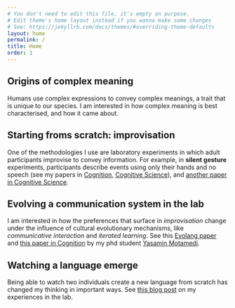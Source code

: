 ```yaml
---
# You don't need to edit this file, it's empty on purpose.
# Edit theme's home layout instead if you wanna make some changes
# See: https://jekyllrb.com/docs/themes/#overriding-theme-defaults
layout: home
permalink: /
title: Home
order: 1
---
```

## Origins of complex meaning

Humans use complex expressions to convey complex meanings, a trait that is unique to our species. I am interested in how complex meaning is best characterised, and how it came about. 

## Starting froms scratch: improvisation 

One of the methodologies I use are laboratory experiments in which adult participants improvise to convey information. For example, in **silent gesture** experiments, participants describe events using only their hands and no speech (see my papers in [Cognition](http://www.sciencedirect.com/science/article/pii/S0010027714000432), [Cognitive Science](http://onlinelibrary.wiley.com/doi/10.1111/cogs.12441/full)), and [another paper in Cognitive Science](https://onlinelibrary.wiley.com/doi/full/10.1111/cogs.12732?casa_token=vD9l93ny4d0AAAAA%3A_Pi5_tQ1ZWxppY2eBsZGUt3-Q4Am9XQrDPgYmO-RIOGxiIqXBYLeQT7CnMKA3N3mka83ZWulGDrTIA). 

## Evolving a communication system in the lab

I am interested in how the preferences that surface in *improvisation* change under the influence of cultural evolutionary mechanisms, like *communicative interaction* and *iterated learning*. See this [Evolang paper](http://www.research.ed.ac.uk/portal/files/24545060/SCHOUWSTRA_etal_2016_ELPIC_FROM_NATURAL_ORDER_TO_CONVENTION.pdf) and [this paper in Cognition](https://www.sciencedirect.com/science/article/pii/S0010027719301234) by my phd student [Yasamin Motamedi](https://ymotamedi.github.io/).

## Watching a language emerge

Being able to watch two individuals create a new language from scratch has changed my thinking in important ways. See [this blog post](https://www.ayearofconversation.com/blog/conversation-without-words) on my experiences in the lab. 

